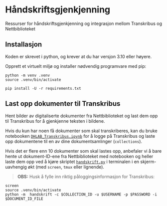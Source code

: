 # Håndskriftsgjenkjenning

Ressurser for håndskriftsgjenkjenning og integrasjon mellom Transkribus og Nettbiblioteket

## Installasjon

Koden er skrevet i python, og krever at du har versjon 3.10 eller høyere.

Opprett et virtuelt miljø og installer nødvendig programvare med pip:

```shell
python -m venv .venv
source .venv/bin/activate

pip install -U -r requirements.txt
```

## Last opp dokumenter til Transkribus

Hent bilder av digitaliserte dokumenter fra Nettbiblioteket og last dem opp til Transkribus for å gjenkjenne teksten i bildene.

Hvis du kun har noen få dokumenter som skal transkriberes, kan du bruke notebooken [`DHLAB_Transkribus.ipynb`](./DHLAB_Transkribus.ipynb) for å logge på Transkribus og laste opp dokumentene til en av dine dokumentsamlinger (`collections`).

Hvis det er flere enn 10 dokumenter som skal lastes opp, anbefaler vi å bare hente ut dokument-ID-ene fra Nettbiblioteket med notebooken og heller laste dem opp ved å kjøre skriptet [`handskrift.py`](./handskrift.py) i terminalen i en skjerm-uavhengig økt (med `screen`, `tmux` eller lignende).

> **OBS:** Husk å fylle inn riktig påloggingsinformasjon for Transkribus:

```shell
screen
source .venv/bin/activate
python -m  handskrift -c $COLLECTION_ID -u $USERNAME -p $PASSWORD -i $DOCUMENT_ID_FILE
```
